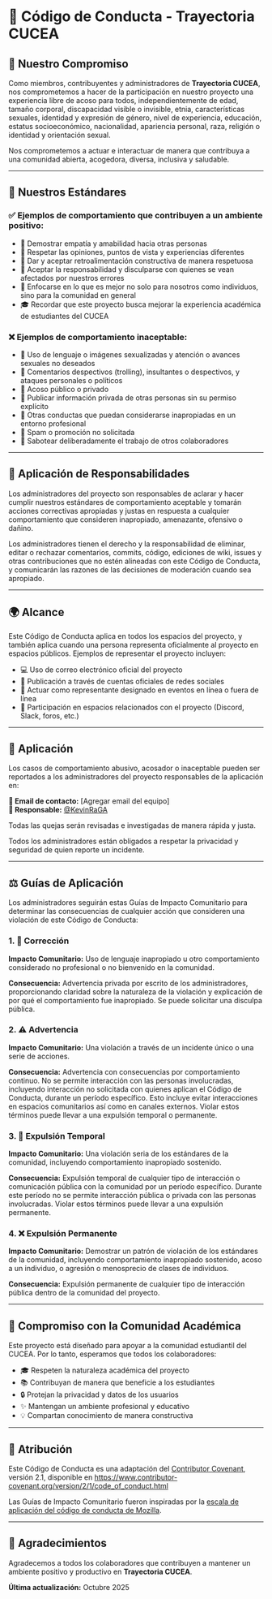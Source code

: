 # 📜 Código de Conducta - Trayectoria CUCEA

## 🎯 Nuestro Compromiso

Como miembros, contribuyentes y administradores de **Trayectoria CUCEA**, nos comprometemos a hacer de la participación en nuestro proyecto una experiencia libre de acoso para todos, independientemente de edad, tamaño corporal, discapacidad visible o invisible, etnia, características sexuales, identidad y expresión de género, nivel de experiencia, educación, estatus socioeconómico, nacionalidad, apariencia personal, raza, religión o identidad y orientación sexual.

Nos comprometemos a actuar e interactuar de manera que contribuya a una comunidad abierta, acogedora, diversa, inclusiva y saludable.

---

## 🌟 Nuestros Estándares

### ✅ Ejemplos de comportamiento que contribuyen a un ambiente positivo:

- 🤝 Demostrar empatía y amabilidad hacia otras personas
- 💭 Respetar las opiniones, puntos de vista y experiencias diferentes
- 📝 Dar y aceptar retroalimentación constructiva de manera respetuosa
- 🙏 Aceptar la responsabilidad y disculparse con quienes se vean afectados por nuestros errores
- 🎯 Enfocarse en lo que es mejor no solo para nosotros como individuos, sino para la comunidad en general
- 🎓 Recordar que este proyecto busca mejorar la experiencia académica de estudiantes del CUCEA

### ❌ Ejemplos de comportamiento inaceptable:

- 🚫 Uso de lenguaje o imágenes sexualizadas y atención o avances sexuales no deseados
- 🚫 Comentarios despectivos (trolling), insultantes o despectivos, y ataques personales o políticos
- 🚫 Acoso público o privado
- 🚫 Publicar información privada de otras personas sin su permiso explícito
- 🚫 Otras conductas que puedan considerarse inapropiadas en un entorno profesional
- 🚫 Spam o promoción no solicitada
- 🚫 Sabotear deliberadamente el trabajo de otros colaboradores

---

## 👮 Aplicación de Responsabilidades

Los administradores del proyecto son responsables de aclarar y hacer cumplir nuestros estándares de comportamiento aceptable y tomarán acciones correctivas apropiadas y justas en respuesta a cualquier comportamiento que consideren inapropiado, amenazante, ofensivo o dañino.

Los administradores tienen el derecho y la responsabilidad de eliminar, editar o rechazar comentarios, commits, código, ediciones de wiki, issues y otras contribuciones que no estén alineadas con este Código de Conducta, y comunicarán las razones de las decisiones de moderación cuando sea apropiado.

---

## 🌍 Alcance

Este Código de Conducta aplica en todos los espacios del proyecto, y también aplica cuando una persona representa oficialmente al proyecto en espacios públicos. Ejemplos de representar el proyecto incluyen:

- 💻 Uso de correo electrónico oficial del proyecto
- 📱 Publicación a través de cuentas oficiales de redes sociales
- 🎤 Actuar como representante designado en eventos en línea o fuera de línea
- 🔗 Participación en espacios relacionados con el proyecto (Discord, Slack, foros, etc.)

---

## 📢 Aplicación

Los casos de comportamiento abusivo, acosador o inaceptable pueden ser reportados a los administradores del proyecto responsables de la aplicación en:

**📧 Email de contacto:** [Agregar email del equipo]  
**👤 Responsable:** [@KevinRaGA](https://github.com/kevinRaGa)

Todas las quejas serán revisadas e investigadas de manera rápida y justa.

Todos los administradores están obligados a respetar la privacidad y seguridad de quien reporte un incidente.

---

## ⚖️ Guías de Aplicación

Los administradores seguirán estas Guías de Impacto Comunitario para determinar las consecuencias de cualquier acción que consideren una violación de este Código de Conducta:

### 1. 📝 Corrección

**Impacto Comunitario:** Uso de lenguaje inapropiado u otro comportamiento considerado no profesional o no bienvenido en la comunidad.

**Consecuencia:** Advertencia privada por escrito de los administradores, proporcionando claridad sobre la naturaleza de la violación y explicación de por qué el comportamiento fue inapropiado. Se puede solicitar una disculpa pública.

### 2. ⚠️ Advertencia

**Impacto Comunitario:** Una violación a través de un incidente único o una serie de acciones.

**Consecuencia:** Advertencia con consecuencias por comportamiento continuo. No se permite interacción con las personas involucradas, incluyendo interacción no solicitada con quienes aplican el Código de Conducta, durante un período específico. Esto incluye evitar interacciones en espacios comunitarios así como en canales externos. Violar estos términos puede llevar a una expulsión temporal o permanente.

### 3. 🚫 Expulsión Temporal

**Impacto Comunitario:** Una violación seria de los estándares de la comunidad, incluyendo comportamiento inapropiado sostenido.

**Consecuencia:** Expulsión temporal de cualquier tipo de interacción o comunicación pública con la comunidad por un período específico. Durante este período no se permite interacción pública o privada con las personas involucradas. Violar estos términos puede llevar a una expulsión permanente.

### 4. ❌ Expulsión Permanente

**Impacto Comunitario:** Demostrar un patrón de violación de los estándares de la comunidad, incluyendo comportamiento inapropiado sostenido, acoso a un individuo, o agresión o menosprecio de clases de individuos.

**Consecuencia:** Expulsión permanente de cualquier tipo de interacción pública dentro de la comunidad del proyecto.

---

## 🤝 Compromiso con la Comunidad Académica

Este proyecto está diseñado para apoyar a la comunidad estudiantil del CUCEA. Por lo tanto, esperamos que todos los colaboradores:

- 🎓 Respeten la naturaleza académica del proyecto
- 📚 Contribuyan de manera que beneficie a los estudiantes
- 🔒 Protejan la privacidad y datos de los usuarios
- ✨ Mantengan un ambiente profesional y educativo
- 💡 Compartan conocimiento de manera constructiva

---

## 📖 Atribución

Este Código de Conducta es una adaptación del [Contributor Covenant](https://www.contributor-covenant.org), versión 2.1, disponible en https://www.contributor-covenant.org/version/2/1/code_of_conduct.html

Las Guías de Impacto Comunitario fueron inspiradas por la [escala de aplicación del código de conducta de Mozilla](https://github.com/mozilla/diversity).

---

## 🙏 Agradecimientos

Agradecemos a todos los colaboradores que contribuyen a mantener un ambiente positivo y productivo en **Trayectoria CUCEA**.

**Última actualización:** Octubre 2025
